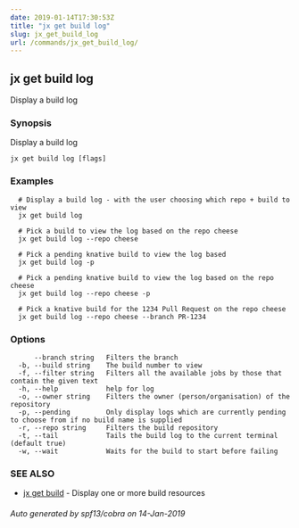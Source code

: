 ```yaml
---
date: 2019-01-14T17:30:53Z
title: "jx get build log"
slug: jx_get_build_log
url: /commands/jx_get_build_log/
---
```

## jx get build log

Display a build log

### Synopsis

Display a build log

```
jx get build log [flags]
```

### Examples

```
  # Display a build log - with the user choosing which repo + build to view
  jx get build log
  
  # Pick a build to view the log based on the repo cheese
  jx get build log --repo cheese
  
  # Pick a pending knative build to view the log based
  jx get build log -p
  
  # Pick a pending knative build to view the log based on the repo cheese
  jx get build log --repo cheese -p
  
  # Pick a knative build for the 1234 Pull Request on the repo cheese
  jx get build log --repo cheese --branch PR-1234
```

### Options

```
      --branch string   Filters the branch
  -b, --build string    The build number to view
  -f, --filter string   Filters all the available jobs by those that contain the given text
  -h, --help            help for log
  -o, --owner string    Filters the owner (person/organisation) of the repository
  -p, --pending         Only display logs which are currently pending to choose from if no build name is supplied
  -r, --repo string     Filters the build repository
  -t, --tail            Tails the build log to the current terminal (default true)
  -w, --wait            Waits for the build to start before failing
```

### SEE ALSO

* [jx get build](/commands/jx_get_build/)	 - Display one or more build resources

###### Auto generated by spf13/cobra on 14-Jan-2019
